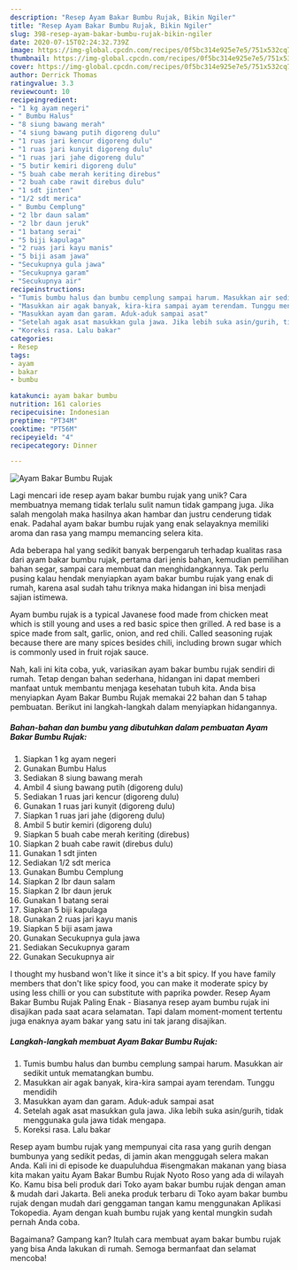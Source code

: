 ```yaml
---
description: "Resep Ayam Bakar Bumbu Rujak, Bikin Ngiler"
title: "Resep Ayam Bakar Bumbu Rujak, Bikin Ngiler"
slug: 398-resep-ayam-bakar-bumbu-rujak-bikin-ngiler
date: 2020-07-15T02:24:32.739Z
image: https://img-global.cpcdn.com/recipes/0f5bc314e925e7e5/751x532cq70/ayam-bakar-bumbu-rujak-foto-resep-utama.jpg
thumbnail: https://img-global.cpcdn.com/recipes/0f5bc314e925e7e5/751x532cq70/ayam-bakar-bumbu-rujak-foto-resep-utama.jpg
cover: https://img-global.cpcdn.com/recipes/0f5bc314e925e7e5/751x532cq70/ayam-bakar-bumbu-rujak-foto-resep-utama.jpg
author: Derrick Thomas
ratingvalue: 3.3
reviewcount: 10
recipeingredient:
- "1 kg ayam negeri"
- " Bumbu Halus"
- "8 siung bawang merah"
- "4 siung bawang putih digoreng dulu"
- "1 ruas jari kencur digoreng dulu"
- "1 ruas jari kunyit digoreng dulu"
- "1 ruas jari jahe digoreng dulu"
- "5 butir kemiri digoreng dulu"
- "5 buah cabe merah keriting direbus"
- "2 buah cabe rawit direbus dulu"
- "1 sdt jinten"
- "1/2 sdt merica"
- " Bumbu Cemplung"
- "2 lbr daun salam"
- "2 lbr daun jeruk"
- "1 batang serai"
- "5 biji kapulaga"
- "2 ruas jari kayu manis"
- "5 biji asam jawa"
- "Secukupnya gula jawa"
- "Secukupnya garam"
- "Secukupnya air"
recipeinstructions:
- "Tumis bumbu halus dan bumbu cemplung sampai harum. Masukkan air sedikit untuk mematangkan bumbu."
- "Masukkan air agak banyak, kira-kira sampai ayam terendam. Tunggu mendidih"
- "Masukkan ayam dan garam. Aduk-aduk sampai asat"
- "Setelah agak asat masukkan gula jawa. Jika lebih suka asin/gurih, tidak menggunaka gula jawa tidak mengapa."
- "Koreksi rasa. Lalu bakar"
categories:
- Resep
tags:
- ayam
- bakar
- bumbu

katakunci: ayam bakar bumbu 
nutrition: 161 calories
recipecuisine: Indonesian
preptime: "PT34M"
cooktime: "PT56M"
recipeyield: "4"
recipecategory: Dinner

---
```



![Ayam Bakar Bumbu Rujak](https://img-global.cpcdn.com/recipes/0f5bc314e925e7e5/751x532cq70/ayam-bakar-bumbu-rujak-foto-resep-utama.jpg)

Lagi mencari ide resep ayam bakar bumbu rujak yang unik? Cara membuatnya memang tidak terlalu sulit namun tidak gampang juga. Jika salah mengolah maka hasilnya akan hambar dan justru cenderung tidak enak. Padahal ayam bakar bumbu rujak yang enak selayaknya memiliki aroma dan rasa yang mampu memancing selera kita.

Ada beberapa hal yang sedikit banyak berpengaruh terhadap kualitas rasa dari ayam bakar bumbu rujak, pertama dari jenis bahan, kemudian pemilihan bahan segar, sampai cara membuat dan menghidangkannya. Tak perlu pusing kalau hendak menyiapkan ayam bakar bumbu rujak yang enak di rumah, karena asal sudah tahu triknya maka hidangan ini bisa menjadi sajian istimewa.

Ayam bumbu rujak is a typical Javanese food made from chicken meat which is still young and uses a red basic spice then grilled. A red base is a spice made from salt, garlic, onion, and red chili. Called seasoning rujak because there are many spices besides chili, including brown sugar which is commonly used in fruit rojak sauce.


Nah, kali ini kita coba, yuk, variasikan ayam bakar bumbu rujak sendiri di rumah. Tetap dengan bahan sederhana, hidangan ini dapat memberi manfaat untuk membantu menjaga kesehatan tubuh kita. Anda bisa menyiapkan Ayam Bakar Bumbu Rujak memakai 22 bahan dan 5 tahap pembuatan. Berikut ini langkah-langkah dalam menyiapkan hidangannya.

<!--inarticleads1-->

##### Bahan-bahan dan bumbu yang dibutuhkan dalam pembuatan Ayam Bakar Bumbu Rujak:

1. Siapkan 1 kg ayam negeri
1. Gunakan  Bumbu Halus
1. Sediakan 8 siung bawang merah
1. Ambil 4 siung bawang putih (digoreng dulu)
1. Sediakan 1 ruas jari kencur (digoreng dulu)
1. Gunakan 1 ruas jari kunyit (digoreng dulu)
1. Siapkan 1 ruas jari jahe (digoreng dulu)
1. Ambil 5 butir kemiri (digoreng dulu)
1. Siapkan 5 buah cabe merah keriting (direbus)
1. Siapkan 2 buah cabe rawit (direbus dulu)
1. Gunakan 1 sdt jinten
1. Sediakan 1/2 sdt merica
1. Gunakan  Bumbu Cemplung
1. Siapkan 2 lbr daun salam
1. Siapkan 2 lbr daun jeruk
1. Gunakan 1 batang serai
1. Siapkan 5 biji kapulaga
1. Gunakan 2 ruas jari kayu manis
1. Siapkan 5 biji asam jawa
1. Gunakan Secukupnya gula jawa
1. Sediakan Secukupnya garam
1. Gunakan Secukupnya air


I thought my husband won&#39;t like it since it&#39;s a bit spicy. If you have family members that don&#39;t like spicy food, you can make it moderate spicy by using less chilli or you can substitute with paprika powder. Resep Ayam Bakar Bumbu Rujak Paling Enak - Biasanya resep ayam bumbu rujak ini disajikan pada saat acara selamatan. Tapi dalam moment-moment tertentu juga enaknya ayam bakar yang satu ini tak jarang disajikan. 

<!--inarticleads2-->

##### Langkah-langkah membuat Ayam Bakar Bumbu Rujak:

1. Tumis bumbu halus dan bumbu cemplung sampai harum. Masukkan air sedikit untuk mematangkan bumbu.
1. Masukkan air agak banyak, kira-kira sampai ayam terendam. Tunggu mendidih
1. Masukkan ayam dan garam. Aduk-aduk sampai asat
1. Setelah agak asat masukkan gula jawa. Jika lebih suka asin/gurih, tidak menggunaka gula jawa tidak mengapa.
1. Koreksi rasa. Lalu bakar


Resep ayam bumbu rujak yang mempunyai cita rasa yang gurih dengan bumbunya yang sedikit pedas, di jamin akan menggugah selera makan Anda. Kali ini di episode ke duapuluhdua #isengmakan makanan yang biasa kita makan yaitu Ayam Bakar Bumbu Rujak Nyoto Roso yang ada di wilayah Ko. Kamu bisa beli produk dari Toko ayam bakar bumbu rujak dengan aman &amp; mudah dari Jakarta. Beli aneka produk terbaru di Toko ayam bakar bumbu rujak dengan mudah dari genggaman tangan kamu menggunakan Aplikasi Tokopedia. Ayam dengan kuah bumbu rujak yang kental mungkin sudah pernah Anda coba. 

Bagaimana? Gampang kan? Itulah cara membuat ayam bakar bumbu rujak yang bisa Anda lakukan di rumah. Semoga bermanfaat dan selamat mencoba!
